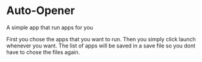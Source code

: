 # Auto-Opener
A simple app that run apps for you

First you chose the apps that you want to run.
Then you simply click launch whenever you want.
The list of apps will be saved in a save file so you dont have to chose the files again.
